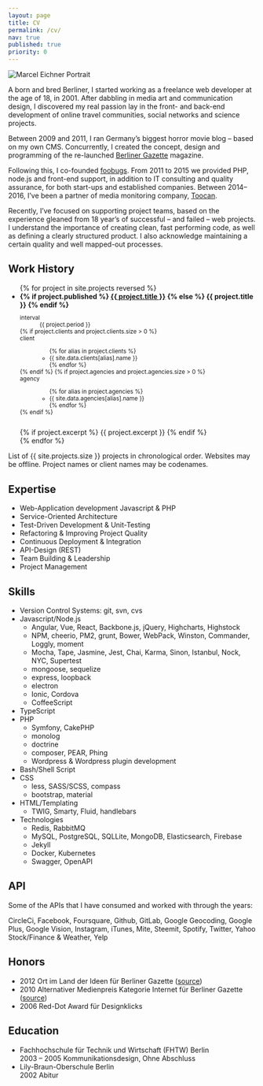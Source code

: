 ```yaml
---
layout: page
title: CV
permalink: /cv/
nav: true
published: true
priority: 0
---
```

<img class="post-image-pushed-right post-image-25p" src="{{ site.baseurl }}/assets/fisheye_512x512thai.jpg" title="Marcel Eichner Portrait" />

A born and bred Berliner, I started working as a freelance web developer at the age of 18, in 2001. After dabbling in media art and communication design, I discovered my real passion lay in the front- and back-end development of online travel communities, social networks and science projects.

Between 2009 and 2011, I ran Germany’s biggest horror movie blog – based on my own CMS. Concurrently, I created the concept, design and programming of the re-launched [Berliner Gazette](http://www.berlinergazette.de) magazine.

Following this, I co-founded [foobugs](http://www.foobugs.com). From 2011 to 2015 we provided PHP, node.js and front-end support, in addition to IT consulting and quality assurance, for both start-ups and established companies. Between 2014–2016, I’ve been a partner of media monitoring company, [Toocan](http://www.toocan.biz).

Recently, I’ve focused on supporting project teams, based on the experience gleaned from 18 year’s of successful – and failed – web projects. I understand the importance of creating clean, fast performing code, as well as defining a clearly structured product. I also acknowledge maintaining a certain quality and well mapped-out processes.

## Work History

<ul>
{% for project in site.projects reversed %}
<li>
    <strong>
        {% if project.published %}
            <a href="{{site.baseurl}}{{project.url}}">{{ project.title }}</a>
        {% else %}
            {{ project.title }}
        {% endif %}
    </strong><br>
    <small>
        <dl class="list-inline">
            <dt>
                interval
            </dt>
            <dd>
                {{ project.period }}
            </dd>
            {% if project.clients and project.clients.size > 0 %}
            <dt>client</dt>
            <dd>
                <ul class="list-inline">
                {% for alias in project.clients %}
                    <li>{{ site.data.clients[alias].name }}</li>
                {% endfor %}
                </ul>
            </dd>
            {% endif %}
            {% if project.agencies and project.agencies.size > 0 %}
            <dt>agency</dt>
            <dd>
                <ul class="list-inline">
                {% for alias in project.agencies %}
                    <li>{{ site.data.agencies[alias].name }}</li>
                {% endfor %}
                </ul>
            </dd>
            {% endif %}
        </dl>
    </small>
    <br>
    {% if project.excerpt %}
        {{ project.excerpt }}
    {% endif %}
</li>
{% endfor %}
</ul>

<p class="muted text-centered">
  List of {{ site.projects.size }} projects in chronological order. Websites may be offline. Project names or client names may be codenames.
</p>

## Expertise

- Web-Application development Javascript & PHP
- Service-Oriented Architecture
- Test-Driven Development & Unit-Testing
- Refactoring & Improving Project Quality
- Continuous Deployment & Integration
- API-Design (REST)
- Team Building & Leadership
- Project Management

## Skills

- Version Control Systems: git, svn, cvs
- Javascript/Node.js
    - Angular, Vue, React, Backbone.js, jQuery, Highcharts, Highstock
    - NPM, cheerio, PM2, grunt, Bower, WebPack, Winston, Commander, Loggly, moment
    - Mocha, Tape, Jasmine, Jest, Chai, Karma, Sinon, Istanbul, Nock, NYC, Supertest
    - mongoose, sequelize
    - express, loopback
    - electron
    - Ionic, Cordova
    - CoffeeScript
- TypeScript
- PHP
    - Symfony, CakePHP
    - monolog
    - doctrine
    - composer, PEAR, Phing
    - Wordpress & Wordpress plugin development
- Bash/Shell Script
- CSS
    - less, SASS/SCSS, compass
    - bootstrap, material
- HTML/Templating
    - TWIG, Smarty, Fluid, handlebars
- Technologies
    - Redis, RabbitMQ
    - MySQL, PostgreSQL, SQLLite, MongoDB, Elasticsearch, Firebase
    - Jekyll
    - Docker, Kubernetes
    - Swagger, OpenAPI

## API

Some of the APIs that I have consumed and worked with through the years:

CircleCi, Facebook, Foursquare, Github, GitLab, Google Geocoding, Google Plus, Google Vision, Instagram, iTunes, Mite, Steemit, Spotify, Twitter, Yahoo Stock/Finance & Weather, Yelp

## Honors

* 2012 Ort im Land der Ideen für Berliner Gazette ([source](https://www.land-der-ideen.de/365-orte/preistraeger/berliner-gazette))
* 2010 Alternativer Medienpreis Kategorie Internet für Berliner Gazette ([source](berlinergazette.de/alternativer-medienpreis-fuer-berliner-gazette/#more-6952))
* 2006 Red-Dot Award für Designklicks

## Education

* Fachhochschule für Technik und Wirtschaft (FHTW) Berlin  
  2003 – 2005 Kommunikationsdesign, Ohne Abschluss
* Lily-Braun-Oberschule Berlin  
  2002 Abitur
